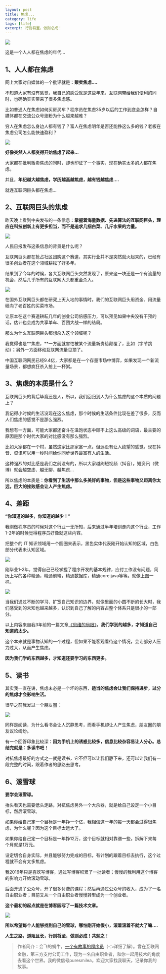 ```yaml
---
layout: post
title: 焦虑...
category: life
tags: [life]
excerpt: 行则将至，做则必成！
---
```


![](http://favorites.ren/assets/images/2020/it/jiaolv/jiaolv01.jpg) 

这是一个人人都在焦虑的年代...

## 1、人人都在焦虑

网上大家对自媒体的一个批评就是：**贩卖焦虑....**

不知道大家有没有感觉，我自己的感受就是这些年来，互联网带给我们便利的同时，也确确实实带来了很多焦虑感。

比如普通人在焦虑如何买房买车？程序员在焦虑35岁以后的工作到底会怎样？自媒体都在交流公众号涨粉为什么越来越难？

穷人在焦虑怎么身边人都有钱了？富人在焦虑明年是否还能挣这么多的钱？老板在焦虑公司怎么能快速盈利？

![](http://favorites.ren/assets/images/2020/it/jiaolv/jiaolv02.jpg) 

**好像突然人人都变得开始焦虑了起来...**

大家都在批判贩卖焦虑的同时，却也印证了一个事实，现在确实太多的人都在焦虑。

并且，**年纪越大越焦虑，学历越高越焦虑，越有钱越焦虑....**

就连互联网巨头都在焦虑...

## 2、互联网巨头的焦虑

昨天晚上看到中央发布的一条信息：**掌握着海量数据、先进算法的互联网巨头，理应在科技创新上有更多担当，而不是追求几捆白菜、几斤水果的力量。**

![](http://favorites.ren/assets/images/2020/it/jiaolv/jiaolv03.jpg) 

人民日报发布这条信息的背景是什么呢？

互联网巨头都在抢占社区团购这个赛道，其实行业并不是突然就火起来的，已经有很多创业者在这个领域耕耘了好多年。

结果到了今年的时候，各大互联网巨头突然发现了，原来这一块还是一个有流量的机会，然后几乎所有的互联网大头都重金杀入。

![](http://favorites.ren/assets/images/2020/it/jiaolv/jiaolv04.jpg) 

在国外互联网巨头都在研究上天入地的事情时，我们的互联网巨头用资金、用流量砸向了老百姓的买菜市场。

让原本在这个赛道耕耘几年的创业公司倍感压力，可以预见如果中央没有干预的话，估计也会成为共享单车、百团大战一样的结局。

那么为什么互联网巨头都想杀入这个领域呢？

我觉得也是**焦虑，**一方面就害怕被某个流量新贵给颠覆了，比如（字节跳动）；另外一方面移动互联网流量见顶了。

中国互联网网民已经9.4亿，大家都是在一个存量市场中博弈，如果发现一个新流量场景，都想疯狂杀入抢上一杯粥。

## 3、焦虑的本质是什么？

互联网巨头的背后毕竟还是人，所以，我们回归到人为什么焦虑的这个本质的问题上？

我记得小时候的生活没现在这么焦虑，那个时候的生活条件比现在差了很多，反而人们焦虑的感觉不是那么强烈。

我想有一方面，可能大家都还奋斗在温饱状态中顾不上这么高级的词语，最主要的原因是那个时代大家的对比感没有那么强烈。

比如大家都在一个村，虽然这家比那家富一点，但远没有让人绝望的感觉。现在抖音、资讯可以用一秒时间给你同步世界最富有人的生活。

这种强烈的对比感是我们之前没有的，所以大家越刷短视频（抖音），短资讯（微博）就会越空虚、越无聊、越焦虑...

所以焦虑的本质是：**你看到了生活中那么多美好的事物，但是这些事物又距离你太远，巨大的挫败感会让人产生焦虑。**

## 4、差距

**“你知道的越多，你知道的越少！”**

我刚做程序员的时候对这个行业一无所知，后来通过半年培训走向这个行业，工作1-2年的时候觉得程序员好像就这些内容。

把整个的 IT 知识领域用一个圆圈来表示，黑色实体代表刚开始认知的区域，白色部分代表未认知区域。

![](http://favorites.ren/assets/images/2020/it/jiaolv/jiaolv05.jpg) 

刚毕业1-2年，觉得自己已经掌握了程序开发的基本规律，应付工作没有问题，简历上写的各种精通，精通前端，精通数据库，精通core java等等。就像上图一样。

![](http://favorites.ren/assets/images/2020/it/jiaolv/jiaolv06.jpg) 

当我们通过不断的学习、扩宽自己知识的边界，就像里面的小圆不断的长大时，我们感受到的未知也越来越多，认识到自己了解的内容占整个体系只是很小的一部分。

以上内容来自我3年前的一篇文章[《思维的局限》]()，**我们学到的越多，才知道自己知道的太少。**

这个本来就是事物认知的一个过程，但如果不能客观看待这个情况，会让部分人压力过大，从而产生焦虑。

**因为我们学的东西越多，才知道还要学习的东西更多。**

## 5、读书

其实我一直在讲，焦虑未必是一个坏的东西，**适当的焦虑会让我们保持进步，过分的焦虑才会影响生活。**

很早之前我发过一个朋友圈：

![](http://favorites.ren/assets/images/2020/it/jiaolv/jiaolv07.jpg) 

同样是阅读，为什么看书会让人沉静思考，而看手机却让人产生焦虑，朋友圈的朋友议论纷纷。

有一个回答印象比较深：**因为手机上的诱惑比较多，信息比较杂容易让人分心。总结完就是：多读书吧！**

对抗焦虑最好的方式之一就是读书，它不但可以让我们静下来，还可以让我们有一段完整的时间，跟着作者的思路去思考。

## 6、滚雪球

**要学会滚雪球。**

抬头看天也需要低头走路，对抗焦虑另外一个大杀器，就是给自己设定一个小目标，然后滚雪球。

如果你给自己定一个目标是一年挣一个亿，我相信这一年的每一天都会过得很焦虑，为什么呢？因为这个目标太远大了。

如果你给自己定一个目标是一年挣12万，这个目标就相对靠谱一些，拆解下来每个月就是1万元。

设定切合自身实际，并且能够努力完成的目标，有计划的跟着目标去执行，这个过程就不会有太多焦虑。

我2016年只是喜欢写博客，通过写博客积累了一批读者；慢慢的我利用这个博客的影响力开始滚动雪球。

后面开通了公众号，开了很多付费的课程；然后再通过公众号的收入，成为了一名自由职业者；目前又从一个自由职业者慢慢转型成为一个创业者。

**这个最初的起点就是在博客园写了一篇技术文章。**

![](http://favorites.ren/assets/images/2020/it/jiaolv/jiaolv08.jpg) 

**所以希望每个人能够找到自己的雪球，哪怕刚开始很小，滚着滚着不就大了嘛....**

**人生之路，道阻且长，行则将至，做则必成！共勉之！**

>作者简介：会飞的蜗牛，[一个有故事的程序员](https://mp.weixin.qq.com/s/bPk_-DcGF_7lTDoR1pKqVg)（👈详细了解）。曾在互联网金融，第三方支付公司工作，现为一名自由职业者，和你一起用技术的角度去看这个世界。我的微信号puresmilea，欢迎大家找我聊天，记录你我的故事。